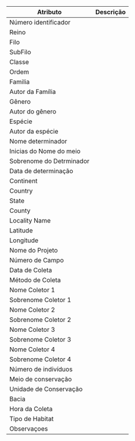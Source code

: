 

| Atributo | Descrição |
|-------|--|
| Número identificador |  |
| Reino |   |
| Filo |   |
| SubFilo |   |
| Classe |   |
| Ordem |   |
| Familia |   |
| Autor da Família |   |
| Gênero |   |
| Autor do gênero |   |
| Espécie |   |
| Autor da espécie |   |
| Nome determinador |   |
| Inicias do Nome do meio |   |
| Sobrenome do Detrminador |   |
| Data de determinação |   |
| Continent |   |
| Country |   |
| State |   |
| County |   |
| Locality Name |   |
| Latitude |   |
| Longitude |   |
| Nome do Projeto |   |
| Número de Campo |   |
| Data de Coleta |   |
| Método de Coleta |   |
| Nome Coletor 1 |   |
| Sobrenome Coletor 1 |   |
| Nome Coletor 2 |   |
| Sobrenome Coletor 2 |   |
| Nome Coletor 3 |   |
| Sobrenome Coletor 3 |   |
| Nome Coletor 4 |   |
| Sobrenome Coletor 4 |   |
| Número de indivíduos |   |
| Meio de conservação |   |
| Unidade de Conservação |   |
| Bacia |   |
| Hora da Coleta |   |
| Tipo de Habitat |   |
| Observaçoes |   |
